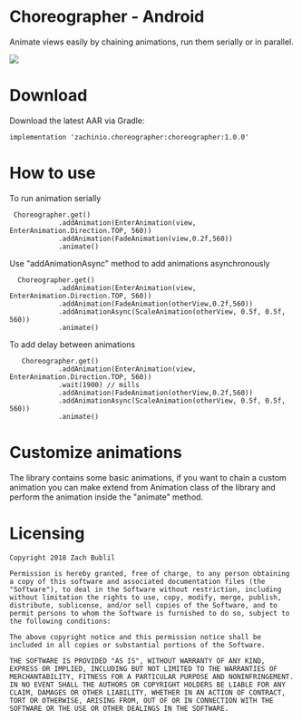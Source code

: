# Choreographer - Android
Animate views easily by chaining animations, run them serially or in parallel.

![](https://github.com/ZachBublil/Choreographer/blob/master/demoGif.gif)

# Download
Download the latest AAR via Gradle:
```
implementation 'zachinio.choreographer:choreographer:1.0.0'
```

# How to use
To run animation serially
```
 Choreographer.get()
            .addAnimation(EnterAnimation(view, EnterAnimation.Direction.TOP, 560))
            .addAnimation(FadeAnimation(view,0.2f,560))
            .animate()
```
Use "addAnimationAsync" method to add animations asynchronously
```
  Choreographer.get()
            .addAnimation(EnterAnimation(view, EnterAnimation.Direction.TOP, 560))
            .addAnimation(FadeAnimation(otherView,0.2f,560))
            .addAnimationAsync(ScaleAnimation(otherView, 0.5f, 0.5f, 560))
            .animate()
```

To add delay between animations
```
   Choreographer.get()
            .addAnimation(EnterAnimation(view, EnterAnimation.Direction.TOP, 560))
            .wait(1900) // mills
            .addAnimation(FadeAnimation(otherView,0.2f,560))
            .addAnimationAsync(ScaleAnimation(otherView, 0.5f, 0.5f, 560))
            .animate()
```

# Customize animations
The library contains some basic animations, if you want to chain a custom animation you can make extend from Animation class of the library and perform the animation inside the "animate" method.

# Licensing
```
Copyright 2018 Zach Bublil

Permission is hereby granted, free of charge, to any person obtaining a copy of this software and associated documentation files (the "Software"), to deal in the Software without restriction, including without limitation the rights to use, copy, modify, merge, publish, distribute, sublicense, and/or sell copies of the Software, and to permit persons to whom the Software is furnished to do so, subject to the following conditions:

The above copyright notice and this permission notice shall be included in all copies or substantial portions of the Software.

THE SOFTWARE IS PROVIDED "AS IS", WITHOUT WARRANTY OF ANY KIND, EXPRESS OR IMPLIED, INCLUDING BUT NOT LIMITED TO THE WARRANTIES OF MERCHANTABILITY, FITNESS FOR A PARTICULAR PURPOSE AND NONINFRINGEMENT. IN NO EVENT SHALL THE AUTHORS OR COPYRIGHT HOLDERS BE LIABLE FOR ANY CLAIM, DAMAGES OR OTHER LIABILITY, WHETHER IN AN ACTION OF CONTRACT, TORT OR OTHERWISE, ARISING FROM, OUT OF OR IN CONNECTION WITH THE SOFTWARE OR THE USE OR OTHER DEALINGS IN THE SOFTWARE.
```


